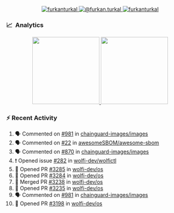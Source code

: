 <p align="center">
  <a href="https://linkedin.com/in/furkanturkal" target="blank">
    <img src="https://img.shields.io/badge/linkedin-%230077B5.svg?&style=for-the-badge&logo=linkedin&logoColor=white" alt="furkanturkal" />
  </a>
  <a href="https://medium.com/@furkan.turkal" target="blank">
    <img src="https://img.shields.io/badge/medium-%2312100E.svg?&style=for-the-badge&logo=medium&logoColor=white" alt="@furkan.turkal" />
  </a>
  <a href="https://twitter.com/furkanturkaI" target="blank">
    <img src="https://img.shields.io/badge/Twitter-1DA1F2?style=for-the-badge&logo=twitter&logoColor=white" alt="furkanturkaI" />
  </a>
</p>

### 📈 &nbsp;Analytics

<p align="center">
  <a href="https://coderstats.net/github/#Dentrax">
    <img height="180em" src="https://github-readme-stats-eight-theta.vercel.app/api?username=Dentrax&show_icons=true&theme=algolia&include_all_commits=true&count_private=true&line_height=26"/>
    <img height="180em" src="https://github-readme-stats-eight-theta.vercel.app/api/top-langs/?username=Dentrax&layout=compact&langs_count=8&theme=algolia&line_height=26"/>
  </a>
</p>

### :zap: Recent Activity

<!--START_SECTION:activity-->
1. 🗣 Commented on [#981](https://github.com/chainguard-images/images/issues/981) in [chainguard-images/images](https://github.com/chainguard-images/images)
2. 🗣 Commented on [#22](https://github.com/awesomeSBOM/awesome-sbom/issues/22) in [awesomeSBOM/awesome-sbom](https://github.com/awesomeSBOM/awesome-sbom)
3. 🗣 Commented on [#870](https://github.com/chainguard-images/images/issues/870) in [chainguard-images/images](https://github.com/chainguard-images/images)
4. ❗ Opened issue [#282](https://github.com/wolfi-dev/wolfictl/issues/282) in [wolfi-dev/wolfictl](https://github.com/wolfi-dev/wolfictl)
5. 💪 Opened PR [#3285](https://github.com/wolfi-dev/os/pull/3285) in [wolfi-dev/os](https://github.com/wolfi-dev/os)
6. 💪 Opened PR [#3284](https://github.com/wolfi-dev/os/pull/3284) in [wolfi-dev/os](https://github.com/wolfi-dev/os)
7. 🎉 Merged PR [#3238](https://github.com/wolfi-dev/os/pull/3238) in [wolfi-dev/os](https://github.com/wolfi-dev/os)
8. 💪 Opened PR [#3235](https://github.com/wolfi-dev/os/pull/3235) in [wolfi-dev/os](https://github.com/wolfi-dev/os)
9. 🗣 Commented on [#981](https://github.com/chainguard-images/images/issues/981) in [chainguard-images/images](https://github.com/chainguard-images/images)
10. 💪 Opened PR [#3198](https://github.com/wolfi-dev/os/pull/3198) in [wolfi-dev/os](https://github.com/wolfi-dev/os)
<!--END_SECTION:activity-->
